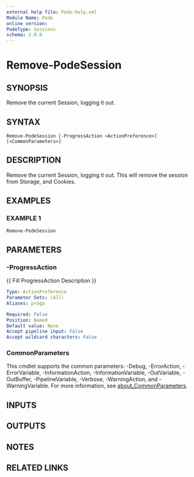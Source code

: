 ```yaml
---
external help file: Pode-help.xml
Module Name: Pode
online version:
PodeType: Sessions
schema: 2.0.0
---
```


# Remove-PodeSession

## SYNOPSIS
Remove the current Session, logging it out.

## SYNTAX

```
Remove-PodeSession [-ProgressAction <ActionPreference>] [<CommonParameters>]
```

## DESCRIPTION
Remove the current Session, logging it out.
This will remove the session from Storage, and Cookies.

## EXAMPLES

### EXAMPLE 1
```
Remove-PodeSession
```

## PARAMETERS

### -ProgressAction
{{ Fill ProgressAction Description }}

```yaml
Type: ActionPreference
Parameter Sets: (All)
Aliases: proga

Required: False
Position: Named
Default value: None
Accept pipeline input: False
Accept wildcard characters: False
```

### CommonParameters
This cmdlet supports the common parameters: -Debug, -ErrorAction, -ErrorVariable, -InformationAction, -InformationVariable, -OutVariable, -OutBuffer, -PipelineVariable, -Verbose, -WarningAction, and -WarningVariable. For more information, see [about_CommonParameters](http://go.microsoft.com/fwlink/?LinkID=113216).

## INPUTS

## OUTPUTS

## NOTES

## RELATED LINKS
